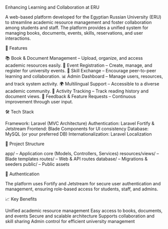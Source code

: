 Enhancing Learning and Collaboration at ERU

A web-based platform developed for the Egyptian Russian University (ERU) to streamline academic resource management and foster collaboration among students and staff. The platform provides a unified system for managing books, documents, events, skills, reservations, and user interactions.

🚀 Features

📚 Book & Document Management – Upload, organize, and access academic resources easily.
📅 Event Registration – Create, manage, and register for university events.
🤝 Skill Exchange – Encourage peer-to-peer learning and collaboration.
📊 Admin Dashboard – Manage users, resources, and track system activity.
🌍 Multilingual Support – Accessible to a diverse academic community.
📖 Activity Tracking – Track reading history and document views.
💬 Feedback & Feature Requests – Continuous improvement through user input.

🛠️ Tech Stack

Framework: Laravel (MVC Architecture)
Authentication: Laravel Fortify & Jetstream
Frontend: Blade Components for UI consistency
Database: MySQL (or your preferred DB)
Internationalization: Laravel Localization

📂 Project Structure

app/ – Application core (Models, Controllers, Services)
resources/views/ – Blade templates
routes/ – Web & API routes
database/ – Migrations & seeders
public/ – Public assets

🔐 Authentication

The platform uses Fortify and Jetstream for secure user authentication and management, ensuring role-based access for students, staff, and admins.

📈 Key Benefits

Unified academic resource management
Easy access to books, documents, and events
Secure and scalable architecture
Supports collaboration and skill sharing
Admin control for efficient university management
